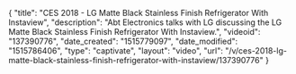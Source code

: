 {
    "title": "CES 2018 - LG Matte Black Stainless Finish Refrigerator With Instaview",
    "description": "Abt Electronics talks with LG discussing the  LG Matte Black Stainless Finish Refrigerator With Instaview.",
    "videoid": "137390776",
    "date_created": "1515779097",
    "date_modified": "1515786406",
    "type": "captivate",
    "layout": "video",
    "url": "\/v\/ces-2018-lg-matte-black-stainless-finish-refrigerator-with-instaview\/137390776"
}